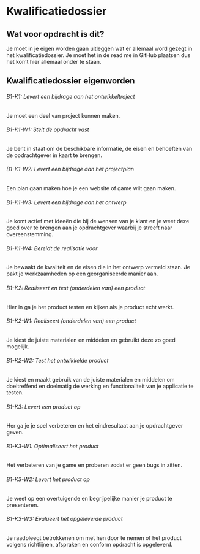 Kwalificatiedossier
=====================

Wat voor opdracht is dit?
-------------------------

Je moet in je eigen worden gaan uitleggen wat er allemaal word gezegt in het kwalificatiedossier.
Je moet het in de read me in GitHub plaatsen dus het komt hier allemaal onder te staan.

Kwalificatiedossier eigenworden
-----------------

###### B1-K1:  Levert een bijdrage aan het ontwikkeltraject 
Je moet een deel van project kunnen maken.

###### B1-K1-W1:  Stelt de opdracht vast    
Je bent in staat om de beschikbare informatie, de eisen en behoeften van de opdrachtgever in kaart te brengen.

###### B1-K1-W2:  Levert een bijdrage aan het projectplan    
Een plan gaan maken hoe je een website of game wilt gaan maken.

###### B1-K1-W3:  Levert een bijdrage aan het ontwerp      
Je komt actief met ideeën die bij de wensen van je klant en je weet deze goed over te brengen aan je opdrachtgever waarbij je streeft naar overeenstemming.

###### B1-K1-W4:  Bereidt de realisatie voor    
Je bewaakt de kwaliteit en de eisen die in het ontwerp vermeld staan.
Je pakt je werkzaamheden op een georganiseerde manier aan.

###### B1-K2:  Realiseert en test (onderdelen van) een product   
Hier in ga je het product testen en kijken als je product echt werkt.

###### B1-K2-W1:  Realiseert (onderdelen van) een product    
Je kiest de juiste materialen en middelen en gebruikt deze zo goed mogelijk.

###### B1-K2-W2:  Test het ontwikkelde product   
Je kiest en maakt gebruik van de juiste materialen en middelen om doeltreffend en doelmatig de werking en functionaliteit van je applicatie te testen.
 
###### B1-K3:  Levert een product op    
Her ga je je spel verbeteren en het eindresultaat aan je opdrachtgever geven.

###### B1-K3-W1:  Optimaliseert het product   
Het verbeteren van je game en proberen zodat er geen bugs in zitten.

###### B1-K3-W2:  Levert het product op    
Je weet op een overtuigende en begrijpelijke manier je product te presenteren.

###### B1-K3-W3:  Evalueert het opgeleverde product
Je raadpleegt betrokkenen om met hen door te nemen of het product volgens richtlijnen, afspraken en conform opdracht is opgeleverd.
